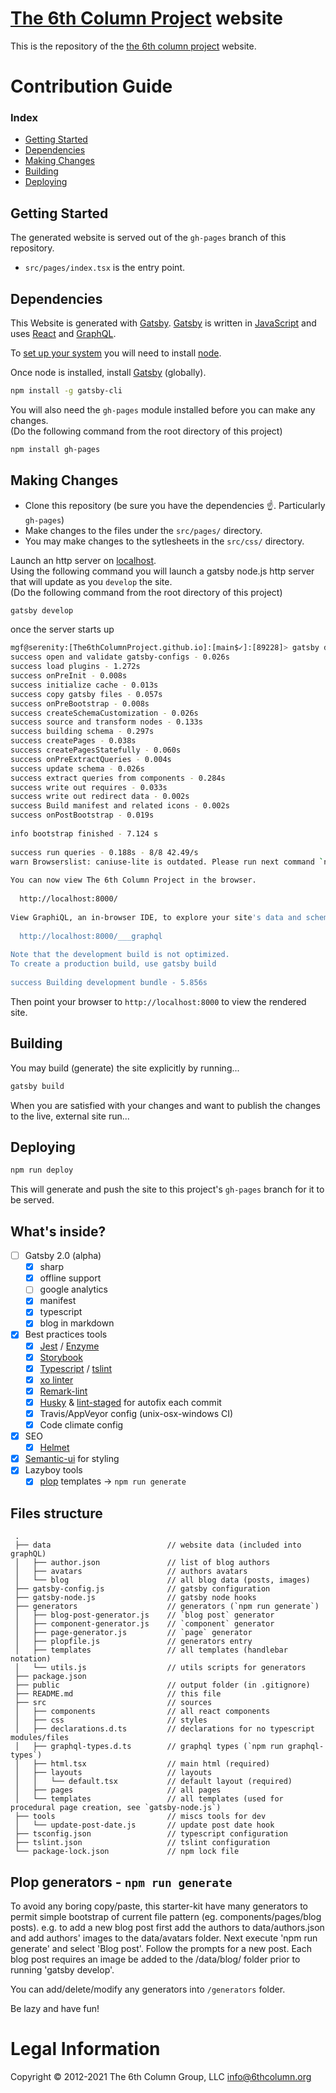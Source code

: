 # [The 6th Column Project](https://6thcolumnproject.com/) website

This is the repository of the [the 6th column project](https://6thcolumnproject.com/) website.

# Contribution Guide

### Index

- [Getting Started](#getting-started)
- [Dependencies](#dependencies)
- [Making Changes](#making-changes)
- [Building](#building)
- [Deploying](#deploying)

## Getting Started

The generated website is served out of the `gh-pages` branch of this repository.

- `src/pages/index.tsx` is the entry point.


## Dependencies

This Website is generated with [Gatsby](https://www.gatsbyjs.com/).
[Gatsby](https://www.gatsbyjs.com/) is written in [JavaScript](https://developer.mozilla.org/en-US/docs/Learn/JavaScript/First_steps/What_is_JavaScript) and uses [React](https://reactjs.org/) and [GraphQL](https://graphql.org/).

To [set up your system](https://www.gatsbyjs.com/docs/tutorial/part-zero/) you will need to install [node](https://nodejs.org/en/about/).

Once node is installed, install [Gatsby](https://www.gatsbyjs.com/) (globally).

```bash
npm install -g gatsby-cli
```

You will also need the `gh-pages` module installed before you can make any changes.<br/>
(Do the following command from the root directory of this project)

``` bash
npm install gh-pages
```

## Making Changes

* Clone this repository (be sure you have the dependencies :point_up:. Particularly `gh-pages`)
* Make changes to the files under the `src/pages/` directory.
* You may make changes to the sytlesheets in the `src/css/` directory.

Launch an http server on [localhost](http://localhost:8000).<br/>
Using the following command you will launch a gatsby node.js http server that will update as you `develop` the site.<br/>
(Do the following command from the root directory of this project)

``` bash
gatsby develop
```

once the server starts up


``` bash
mgf@serenity:[The6thColumnProject.github.io]:[main$✓]:[89228]> gatsby develop
success open and validate gatsby-configs - 0.026s
success load plugins - 1.272s
success onPreInit - 0.008s
success initialize cache - 0.013s
success copy gatsby files - 0.057s
success onPreBootstrap - 0.008s
success createSchemaCustomization - 0.026s
success source and transform nodes - 0.133s
success building schema - 0.297s
success createPages - 0.038s
success createPagesStatefully - 0.060s
success onPreExtractQueries - 0.004s
success update schema - 0.026s
success extract queries from components - 0.284s
success write out requires - 0.033s
success write out redirect data - 0.002s
success Build manifest and related icons - 0.002s
success onPostBootstrap - 0.019s
⠀
info bootstrap finished - 7.124 s
⠀
success run queries - 0.188s - 8/8 42.49/s
warn Browserslist: caniuse-lite is outdated. Please run next command `npm update`
⠀
You can now view The 6th Column Project in the browser.
⠀
  http://localhost:8000/
⠀
View GraphiQL, an in-browser IDE, to explore your site's data and schema
⠀
  http://localhost:8000/___graphql
⠀
Note that the development build is not optimized.
To create a production build, use gatsby build
⠀
success Building development bundle - 5.856s

```

Then point your browser to `http://localhost:8000` to view the rendered site.

## Building

You may build (generate) the site explicitly by running...

``` bash
gatsby build
```

When you are satisfied with your changes and want to publish the changes to the live, external site run...

## Deploying

``` bash
npm run deploy
```

This will generate and push the site to this project's `gh-pages` branch for it to be served.

## What's inside?

-   [ ] Gatsby 2.0 (alpha)
    -   [x] sharp
    -   [x] offline support
    -   [ ] google analytics
    -   [x] manifest
    -   [x] typescript
    -   [x] blog in markdown
-   [x] Best practices tools
    -   [x] [Jest](https://facebook.github.io/jest/) / [Enzyme](http://airbnb.io/enzyme/)
    -   [x] [Storybook](https://storybooks.js.org/)
    -   [x] [Typescript](https://www.typescriptlang.org/) / [tslint](https://palantir.github.io/tslint/)
    -   [x] [xo linter](https://github.com/sindresorhus/xo)
    -   [x] [Remark-lint](https://github.com/wooorm/remark-lint)
    -   [x] [Husky](https://github.com/typicode/husky) & [lint-staged](https://github.com/okonet/lint-staged) for autofix each commit
    -   [x] Travis/AppVeyor config (unix-osx-windows CI)
    -   [x] Code climate config
-   [x] SEO
    -   [x] [Helmet](https://github.com/nfl/react-helmet)
-   [x] [Semantic-ui](http://react.semantic-ui.com) for styling
-   [x] Lazyboy tools
    -   [x] [plop](https://github.com/amwmedia/plop) templates -> `npm run generate`

## Files structure

     .
     ├── data                          // website data (included into graphQL)
     │   ├── author.json               // list of blog authors
     │   ├── avatars                   // authors avatars
     │   └── blog                      // all blog data (posts, images)
     ├── gatsby-config.js              // gatsby configuration
     ├── gatsby-node.js                // gatsby node hooks
     ├── generators                    // generators (`npm run generate`)
     │   ├── blog-post-generator.js    // `blog post` generator
     │   ├── component-generator.js    // `component` generator
     │   ├── page-generator.js         // `page` generator
     │   ├── plopfile.js               // generators entry
     │   ├── templates                 // all templates (handlebar notation)
     │   └── utils.js                  // utils scripts for generators
     ├── package.json
     ├── public                        // output folder (in .gitignore)
     ├── README.md                     // this file
     ├── src                           // sources
     │   ├── components                // all react components
     │   ├── css                       // styles
     │   ├── declarations.d.ts         // declarations for no typescript modules/files
     │   ├── graphql-types.d.ts        // graphql types (`npm run graphql-types`)
     │   ├── html.tsx                  // main html (required)
     │   ├── layouts                   // layouts
     │   │   └── default.tsx           // default layout (required)
     │   ├── pages                     // all pages
     │   └── templates                 // all templates (used for procedural page creation, see `gatsby-node.js`)
     ├── tools                         // miscs tools for dev
     │   └── update-post-date.js       // update post date hook
     ├── tsconfig.json                 // typescript configuration
     ├── tslint.json                   // tslint configuration
     └── package-lock.json             // npm lock file

## Plop generators - `npm run generate`

To avoid any boring copy/paste, this starter-kit have many generators to permit
simple bootstrap of current file pattern (eg. components/pages/blog posts). e.g. to add a new blog post first add the authors to data/authors.json and add authors' images to the data/avatars folder. Next execute 'npm run generate' and select 'Blog post'. Follow the prompts for a new post. Each blog post requires an image be added to the /data/blog/<your new post> folder prior to running 'gatsby develop'.

You can add/delete/modify any generators into `/generators` folder.

Be lazy and have fun!

# Legal Information

Copyright © 2012-2021 The 6th Column Group, LLC <info@6thcolumn.org>
